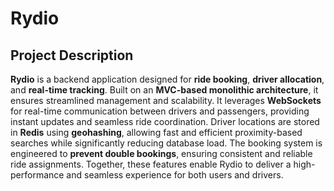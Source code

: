 # Rydio

## Project Description

**Rydio** is a backend application designed for **ride booking**, **driver allocation**, and **real-time tracking**. Built on an **MVC-based monolithic architecture**, it ensures streamlined management and scalability. It leverages **WebSockets** for real-time communication between drivers and passengers, providing instant updates and seamless ride coordination. Driver locations are stored in **Redis** using **geohashing**, allowing fast and efficient proximity-based searches while significantly reducing database load. The booking system is engineered to **prevent double bookings**, ensuring consistent and reliable ride assignments. Together, these features enable Rydio to deliver a high-performance and seamless experience for both users and drivers.


